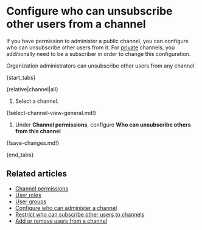 # Configure who can unsubscribe other users from a channel

If you have permission to administer a public channel, you can configure who
can unsubscribe other users from it. For [private](/help/channel-permissions)
channels, you additionally need to be a subscriber in order to change this
configuration.

Organization administrators can unsubscribe other users from any channel.

{start_tabs}

{relative|channel|all}

1. Select a channel.

{!select-channel-view-general.md!}

1. Under **Channel permissions**, configure **Who can unsubscribe others from
   this channel**

{!save-changes.md!}

{end_tabs}

## Related articles

* [Channel permissions](/help/channel-permissions)
* [User roles](/help/user-roles)
* [User groups](/help/user-groups)
* [Configure who can administer a channel](/help/configure-who-can-administer-a-channel)
* [Restrict who can subscribe other users to channels](/help/configure-who-can-invite-to-channels)
* [Add or remove users from a channel](/help/add-or-remove-users-from-a-channel)
